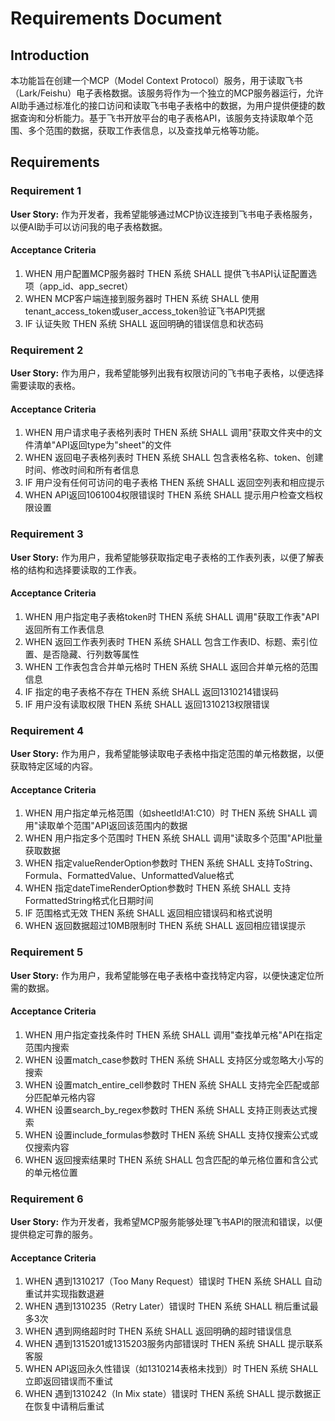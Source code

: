 # Requirements Document

## Introduction

本功能旨在创建一个MCP（Model Context Protocol）服务，用于读取飞书（Lark/Feishu）电子表格数据。该服务将作为一个独立的MCP服务器运行，允许AI助手通过标准化的接口访问和读取飞书电子表格中的数据，为用户提供便捷的数据查询和分析能力。基于飞书开放平台的电子表格API，该服务支持读取单个范围、多个范围的数据，获取工作表信息，以及查找单元格等功能。

## Requirements

### Requirement 1

**User Story:** 作为开发者，我希望能够通过MCP协议连接到飞书电子表格服务，以便AI助手可以访问我的电子表格数据。

#### Acceptance Criteria

1. WHEN 用户配置MCP服务器时 THEN 系统 SHALL 提供飞书API认证配置选项（app_id、app_secret）
2. WHEN MCP客户端连接到服务器时 THEN 系统 SHALL 使用tenant_access_token或user_access_token验证飞书API凭据
3. IF 认证失败 THEN 系统 SHALL 返回明确的错误信息和状态码

### Requirement 2

**User Story:** 作为用户，我希望能够列出我有权限访问的飞书电子表格，以便选择需要读取的表格。

#### Acceptance Criteria

1. WHEN 用户请求电子表格列表时 THEN 系统 SHALL 调用"获取文件夹中的文件清单"API返回type为"sheet"的文件
2. WHEN 返回电子表格列表时 THEN 系统 SHALL 包含表格名称、token、创建时间、修改时间和所有者信息
3. IF 用户没有任何可访问的电子表格 THEN 系统 SHALL 返回空列表和相应提示
4. WHEN API返回1061004权限错误时 THEN 系统 SHALL 提示用户检查文档权限设置

### Requirement 3

**User Story:** 作为用户，我希望能够获取指定电子表格的工作表列表，以便了解表格的结构和选择要读取的工作表。

#### Acceptance Criteria

1. WHEN 用户指定电子表格token时 THEN 系统 SHALL 调用"获取工作表"API返回所有工作表信息
2. WHEN 返回工作表列表时 THEN 系统 SHALL 包含工作表ID、标题、索引位置、是否隐藏、行列数等属性
3. WHEN 工作表包含合并单元格时 THEN 系统 SHALL 返回合并单元格的范围信息
4. IF 指定的电子表格不存在 THEN 系统 SHALL 返回1310214错误码
5. IF 用户没有读取权限 THEN 系统 SHALL 返回1310213权限错误

### Requirement 4

**User Story:** 作为用户，我希望能够读取电子表格中指定范围的单元格数据，以便获取特定区域的内容。

#### Acceptance Criteria

1. WHEN 用户指定单元格范围（如sheetId!A1:C10）时 THEN 系统 SHALL 调用"读取单个范围"API返回该范围内的数据
2. WHEN 用户指定多个范围时 THEN 系统 SHALL 调用"读取多个范围"API批量获取数据
3. WHEN 指定valueRenderOption参数时 THEN 系统 SHALL 支持ToString、Formula、FormattedValue、UnformattedValue格式
4. WHEN 指定dateTimeRenderOption参数时 THEN 系统 SHALL 支持FormattedString格式化日期时间
5. IF 范围格式无效 THEN 系统 SHALL 返回相应错误码和格式说明
6. WHEN 返回数据超过10MB限制时 THEN 系统 SHALL 返回相应错误提示

### Requirement 5

**User Story:** 作为用户，我希望能够在电子表格中查找特定内容，以便快速定位所需的数据。

#### Acceptance Criteria

1. WHEN 用户指定查找条件时 THEN 系统 SHALL 调用"查找单元格"API在指定范围内搜索
2. WHEN 设置match_case参数时 THEN 系统 SHALL 支持区分或忽略大小写的搜索
3. WHEN 设置match_entire_cell参数时 THEN 系统 SHALL 支持完全匹配或部分匹配单元格内容
4. WHEN 设置search_by_regex参数时 THEN 系统 SHALL 支持正则表达式搜索
5. WHEN 设置include_formulas参数时 THEN 系统 SHALL 支持仅搜索公式或仅搜索内容
6. WHEN 返回搜索结果时 THEN 系统 SHALL 包含匹配的单元格位置和含公式的单元格位置

### Requirement 6

**User Story:** 作为开发者，我希望MCP服务能够处理飞书API的限流和错误，以便提供稳定可靠的服务。

#### Acceptance Criteria

1. WHEN 遇到1310217（Too Many Request）错误时 THEN 系统 SHALL 自动重试并实现指数退避
2. WHEN 遇到1310235（Retry Later）错误时 THEN 系统 SHALL 稍后重试最多3次
3. WHEN 遇到网络超时时 THEN 系统 SHALL 返回明确的超时错误信息
4. WHEN 遇到1315201或1315203服务内部错误时 THEN 系统 SHALL 提示联系客服
5. WHEN API返回永久性错误（如1310214表格未找到）时 THEN 系统 SHALL 立即返回错误而不重试
6. WHEN 遇到1310242（In Mix state）错误时 THEN 系统 SHALL 提示数据正在恢复中请稍后重试